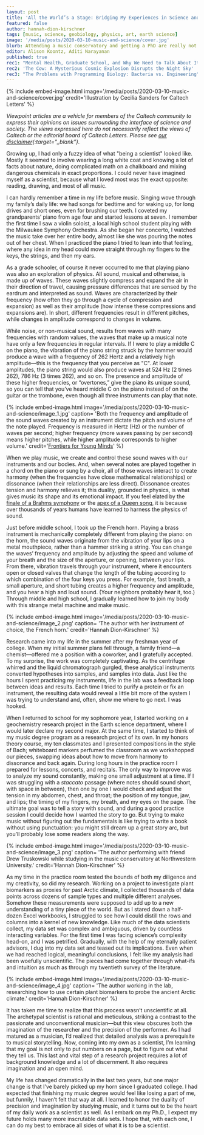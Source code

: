 ```yaml
---
layout: post
title: 'All the World’s a Stage: Bridging My Experiences in Science and Music'
featured: false
author: hannah-dion-kirschner
tags: [music, science, geobiology, physics, art, earth science]
image: '/media/posts/2020-03-10-music-and-science/cover.jpg'
blurb: Attending a music conservatory and getting a PhD are really not all that different
editor: Alison Koontz, Aditi Narayanan
published: true
rec1: "Mental Health, Graduate School, and Why We Need to Talk About It"
rec2: 'The Cow: A Mysterious Cosmic Explosion Disrupts the Night Sky'
rec3: "The Problems with Programming Biology: Bacteria vs. Engineering"
---
```


{% include embed-image.html image='/media/posts/2020-03-10-music-and-science/cover.jpg' credit='Illustration by Cecilia Sanders for Caltech Letters' %}

<span></span>*Viewpoint articles are a vehicle for members of the Caltech community to express their opinions on issues surrounding the interface of science and society. The views expressed here do not necessarily reflect the views of Caltech or the editorial board of Caltech Letters. Please see [our disclaimer](https://caltechletters.org/disclaimer/){:target="_blank"}.*

<span class="first-letter">G</span>rowing up, I had only a fuzzy idea of what "being a scientist" looked like. Mostly it seemed to involve wearing a long white coat and knowing a lot of facts about nature, doing complicated math on a chalkboard and mixing dangerous chemicals in exact proportions. I could never have imagined myself as a scientist, because what I loved most was the exact opposite: reading, drawing, and most of all music.

I can hardly remember a time in my life before music. Singing wove through my family’s daily life: we had songs for bedtime and for waking up, for long drives and short ones, even for brushing our teeth. I coveted my grandparents’ piano from age four and started lessons at seven. I remember the first time I saw a violin soloist, a local high school student playing with the Milwaukee Symphony Orchestra. As she began her concerto, I watched the music take over her entire body, almost like she was pouring the notes out of her chest. When I practiced the piano I tried to lean into that feeling, where any idea in my head could move straight through my fingers to the keys, the strings, and then my ears.

As a grade schooler, of course it never occurred to me that playing piano was also an exploration of physics. All sound, musical and otherwise, is made up of waves. These waves slightly compress and expand the air in their direction of travel, causing pressure differences that are sensed by the eardrum and interpreted as sound. Waves are characterized by their frequency (how often they go through a cycle of compression and expansion) as well as their amplitude (how intense these compressions and expansions are). In short, different frequencies result in different pitches, while changes in amplitude correspond to changes in volume. 

While noise, or non-musical sound, results from waves with many frequencies with random values, the waves that make up a musical note have only a few frequencies in regular intervals. If I were to play a middle C on the piano, the vibration of the piano string struck by the hammer would produce a wave with a frequency of 262 Hertz and a relatively high amplitude—this is the frequency that you perceive as "C". At lower amplitudes, the piano string would also produce waves at 524 Hz (2 times 262), 786 Hz (3 times 262), and so on. The presence and amplitude of these higher frequencies, or “overtones,” give the piano its unique sound, so you can tell that you’ve heard middle C on the piano instead of on the guitar or the trombone, even though all three instruments can play that note.

{% include embed-image.html image='/media/posts/2020-03-10-music-and-science/image_1.jpg' caption= 'Both the frequency and amplitude of the sound waves created by an instrument dictate the pitch and volume of the note played. Frequency is measured in Hertz (Hz) or the number of waves per second; higher frequency (more waves passing by per second) means higher pitches, while higher amplitude corresponds to higher volume.' credit='<a href="https://kids.frontiersin.org/article/10.3389/frym.2018.00063" target="_blank">Frontiers for Young Minds</a>' %}

When we play music, we create and control these sound waves with our instruments and our bodies. And, when several notes are played together in a chord on the piano or sung by a choir, all of those waves interact to create harmony (when the frequencies have close mathematical relationships) or dissonance (when their relationships are less direct). Dissonance creates tension and harmony relieves it; this duality, grounded in physics, is what gives music its shape and its emotional impact. If you feel elated by the [finale of a ](https://youtu.be/XHmkl7GM_es?t=2360)[Brahms symphony](https://youtu.be/XHmkl7GM_es?t=2360) or the [apex of a Queen song](https://youtu.be/fJ9rUzIMcZQ?t=238), it is because over thousands of years humans have learned to harness the physics of sound.

Just before middle school, I took up the French horn. Playing a brass instrument is mechanically completely different from playing the piano: on the horn, the sound waves originate from the vibration of your lips on a metal mouthpiece, rather than a hammer striking a string. You can change the waves’ frequency and amplitude by adjusting the speed and volume of your breath and the size of the aperture, or opening, between your lips. From there, vibration travels through your instrument, where it encounters open or closed valves that change the length of the tubing according to which combination of the four keys you press. For example, fast breath, a small aperture, and short tubing creates a higher frequency and amplitude, and you hear a high and loud sound. (Your neighbors probably hear it, too.) Through middle and high school, I gradually learned how to join my body with this strange metal machine and make music.

{% include embed-image.html image='/media/posts/2020-03-10-music-and-science/image_2.png' caption= 'The author with her instrument of choice, the French horn.' credit='Hannah Dion-Kirschner' %}

Research came into my life in the summer after my freshman year of college. When my initial summer plans fell through, a family friend—a chemist—offered me a position with a coworker, and I gratefully accepted. To my surprise, the work was completely captivating. As the centrifuge whirred and the liquid chromatograph gurgled, these analytical instruments converted hypotheses into samples, and samples into data. Just like the hours I spent practicing my instruments, life in the lab was a feedback loop between ideas and results. Each time I tried to purify a protein or fix an instrument, the resulting data would reveal a little bit more of the system I was trying to understand and, often, show me where to go next. I was hooked.

When I returned to school for my sophomore year, I started working on a geochemistry research project in the Earth science department, where I would later declare my second major. At the same time, I started to think of my music degree program as a research project of its own. In my honors theory course, my ten classmates and I presented compositions in the style of Bach; whiteboard markers perfumed the classroom as we workshopped our pieces, swapping ideas about how to move from harmony to dissonance and back again. During long hours in the practice room I prepared for lessons, concerts, and recitals. The only way to improve was to analyze my sound constantly, making one small adjustment at a time. If I was struggling with a *staccato* passage (where notes should sound short, with space in between), then one by one I would check and adjust the tension in my abdomen, chest, and throat; the position of my tongue, jaw, and lips; the timing of my fingers, my breath, and my eyes on the page. The ultimate goal was to tell a story with sound, and during a good practice session I could decide how I wanted the story to go. But trying to make music without figuring out the fundamentals is like trying to write a book without using punctuation: you might still dream up a great story arc, but you’ll probably lose some readers along the way.

{% include embed-image.html image='/media/posts/2020-03-10-music-and-science/image_3.png' caption= 'The author performing with friend Drew Truskowski while studying in the music conservatory at Northwestern University.' credit='Hannah Dion-Kirschner' %}

As my time in the practice room tested the bounds of both my diligence and my creativity, so did my research. Working on a project to investigate plant biomarkers as proxies for past Arctic climate, I collected thousands of data points across dozens of sample types and multiple different analyses. Somehow these measurements were supposed to add up to a new understanding of a tiny piece of the world. But as I stared down a half-dozen Excel workbooks, I struggled to see how I could distill the rows and columns into a kernel of new knowledge. Like much of the data scientists collect, my data set was complex and ambiguous, driven by countless interacting variables. For the first time I was facing science’s complexity head-on, and I was petrified. Gradually, with the help of my eternally patient advisors, I dug into my data set and teased out its implications. Even when we had reached logical, meaningful conclusions, I felt like my analysis had been woefully unscientific. The pieces had come together through what-ifs and intuition as much as through my twentieth survey of the literature.

{% include embed-image.html image='/media/posts/2020-03-10-music-and-science/image_4.jpg' caption= 'The author working in the lab, researching how to use certain plant biomarkers to probe the ancient Arctic climate.' credit='Hannah Dion-Kirschner' %}

It has taken me time to realize that this process wasn’t unscientific at all. The archetypal scientist is rational and meticulous, striking a contrast to the passionate and unconventional musician—but this view obscures both the imagination of the researcher and the precision of the performer. As I had matured as a musician, I’d realized that detailed analysis was a prerequisite to musical storytelling. Now, coming into my own as a scientist, I’m learning that my goal is not only to put numbers on a page, but to figure out what they tell us. This last and vital step of a research project requires a lot of background knowledge and a lot of discernment. It also requires imagination and an open mind.

My life has changed dramatically in the last two years, but one major change is that I’ve barely picked up my horn since I graduated college. I had expected that finishing my music degree would feel like losing a part of me, but funnily, I haven’t felt that way at all. I learned to honor the duality of precision and imagination by studying music, and it turns out to be the heart of my daily work as a scientist as well. As I embark on my Ph.D., I expect my future holds many more inscrutable data sets. I hope that, with each one, I can do my best to embrace all sides of what it is to be a scientist.
